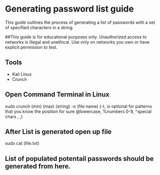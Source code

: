 # Generating password list guide

This guide outlines the process of generating a list of passwords with a set of specified characters in a
string.

##This guide is for educational purposes only. Unauthorized access to networks is illegal and unethical. Use only on networks you own or have explicit permission to test.

## Tools
- Kali Linux
- Crunch


## Open Command Terminal in Linux
  sudo crunch (min) (max) (string) -o (file name)   (-t, is optional for patterns that you know the position for sure @lowercase, %numbers 0-9, ^special chars , ,)
        <!-- the min is the minumum amount of characters which will be generated/cycled through in the string AND max will be maximum chars generated from string-->

## After List is generated open up file
  sudo cat (file.txt)

## List of populated potentail passwords should be generated from here.

        
  

  
